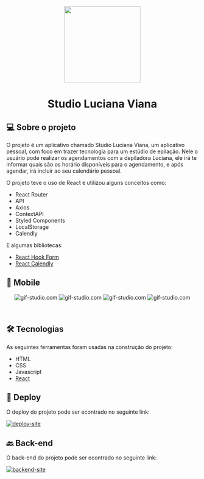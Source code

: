 <div align="center">
  <img width="200" height="200" src="https://studio-luciana-viana-front.vercel.app/static/media/Logo_c_fundo@4x.8125ea6d.png" />
</div>
<h1 align="center">Studio Luciana Viana</h1>

## 💻 Sobre o projeto


O projeto é um aplicativo chamado Studio Luciana Viana, um aplicativo pessoal, com foco em trazer tecnologia para um estúdio de epilação. Nele o usuário pode realizar os agendamentos com a depiladora Luciana, ele irá te informar quais são os horário disponíveis para o agendamento, e após agendar, irá incluir ao seu calendário pessoal.

O projeto teve o uso de React e utilizou alguns conceitos como:
  - React Router
  - API
  - Axios
  - ContextAPI
  - Styled Components
  - LocalStorage
  - Calendly

E algumas bibliotecas: 
  - [React Hook Form](https://react-hook-form.com/)
  - [React Calendly](https://www.npmjs.com/package/react-calendly)

## 📱 Mobile

<p align="center">
    <img alt="gif-studio.com" src="https://user-images.githubusercontent.com/98192816/189542936-8054b93a-bf03-4760-8556-2d10999cbb72.png">
    <img alt="gif-studio.com" src="https://user-images.githubusercontent.com/98192816/189542848-62ce622e-bf06-4466-ac5f-8e2bffc6327e.png">
    <img alt="gif-studio.com" src="https://user-images.githubusercontent.com/98192816/189542850-79ea553a-d9c1-42ca-9aee-8e03fe7ccc3b.png">
    <img alt="gif-studio.com" src="https://user-images.githubusercontent.com/98192816/189542852-3d9f6687-6401-4e46-9fb9-50e5a189c0ee.png">
</p><br>

## 🛠 Tecnologias

As seguintes ferramentas foram usadas na construção do projeto:

  - HTML
  - CSS
  - Javascript
  - [React](https://pt-br.reactjs.org/)

## 🎨 Deploy

 O deploy do projeto pode ser econtrado no seguinte link: 
  
  <a target="_blank" href="https://studio-luciana-viana-front.vercel.app/">
  <img alt="deploy-site" src="https://img.shields.io/badge/Link%20Deploy%20-Site-%2304D361">
</a>

## 🔙 Back-end

 O back-end do projeto pode ser econtrado no seguinte link: 
  
  <a target="_blank" href="https://github.com/frreiro/studio-luciana-viana">
  <img alt="backend-site" src="https://img.shields.io/badge/Link%20Backend%20-Github-%2304D361">
</a>
